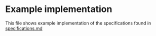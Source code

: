 # Example implementation

This file shows example implementation of the specifications found in [specifications.md](./specifications.md)
